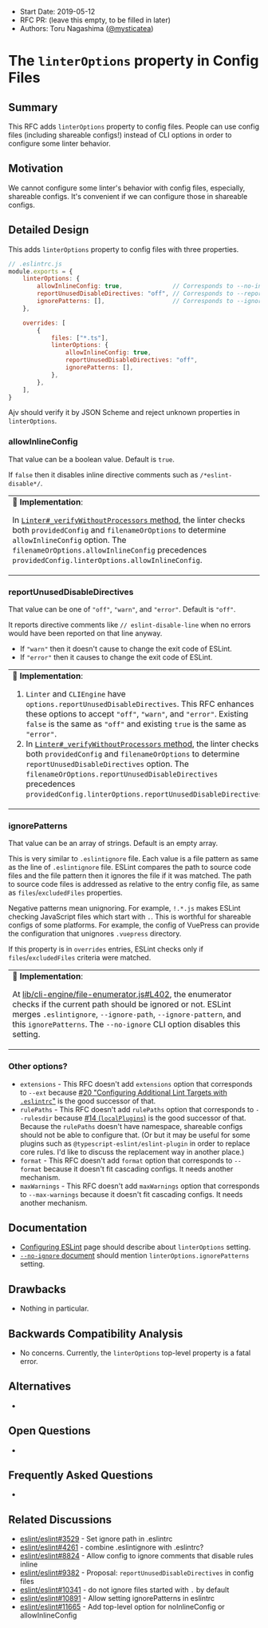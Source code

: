 - Start Date: 2019-05-12
- RFC PR: (leave this empty, to be filled in later)
- Authors: Toru Nagashima ([@mysticatea](https://github.com/mysticatea))

# The `linterOptions` property in Config Files

## Summary

This RFC adds `linterOptions` property to config files. People can use config files (including shareable configs!) instead of CLI options in order to configure some linter behavior.

## Motivation

We cannot configure some linter's behavior with config files, especially, shareable configs. It's convenient if we can configure those in shareable configs.

## Detailed Design

This adds `linterOptions` property to config files with three properties.

```js
// .eslintrc.js
module.exports = {
    linterOptions: {
        allowInlineConfig: true,              // Corresponds to --no-inline-config / `options.allowInlineConfig`
        reportUnusedDisableDirectives: "off", // Corresponds to --report-unused-disable-directives / `options.reportUnusedDisableDirectives`
        ignorePatterns: [],                   // Corresponds to --ignore-pattern / `options.ignorePattern`
    },

    overrides: [
        {
            files: ["*.ts"],
            linterOptions: {
                allowInlineConfig: true,
                reportUnusedDisableDirectives: "off",
                ignorePatterns: [],
            },
        },
    ],
}
```

Ajv should verify it by JSON Scheme and reject unknown properties in `linterOptions`.

### allowInlineConfig

That value can be a boolean value. Default is `true`.

If `false` then it disables inline directive comments such as `/*eslint-disable*/`.

<table><td>
🚀 <b>Implementation</b>:
<p>In <a href="https://github.com/eslint/eslint/blob/af81cb3ecc5e6bf43a6a2d8f326103350513a1b8/lib/linter.js#L859"><code>Linter#_verifyWithoutProcessors</code> method</a>, the linter checks both <code>providedConfig</code> and <code>filenameOrOptions</code> to determine <code>allowInlineConfig</code> option. The <code>filenameOrOptions.allowInlineConfig</code> precedences <code>providedConfig.linterOptions.allowInlineConfig</code>.</p>
</td></table>

### reportUnusedDisableDirectives

That value can be one of `"off"`, `"warn"`, and `"error"`. Default is `"off"`.

It reports directive comments like `// eslint-disable-line` when no errors would have been reported on that line anyway.

- If `"warn"` then it doesn't cause to change the exit code of ESLint.
- If `"error"` then it causes to change the exit code of ESLint.

<table><td>
🚀 <b>Implementation</b>:
<ol>
<li><code>Linter</code> and <code>CLIEngine</code> have <code>options.reportUnusedDisableDirectives</code>. This RFC enhances these options to accept <code>"off"</code>, <code>"warn"</code>, and <code>"error"</code>. Existing <code>false</code> is the same as <code>"off"</code> and existing <code>true</code> is the same as <code>"error"</code>.</li>
<li>In <a href="https://github.com/eslint/eslint/blob/af81cb3ecc5e6bf43a6a2d8f326103350513a1b8/lib/linter.js#L859"><code>Linter#_verifyWithoutProcessors</code> method</a>, the linter checks both <code>providedConfig</code> and <code>filenameOrOptions</code> to determine <code>reportUnusedDisableDirectives</code> option. The <code>filenameOrOptions.reportUnusedDisableDirectives</code> precedences <code>providedConfig.linterOptions.reportUnusedDisableDirectives</code>.</li>
</ol>
</td></table>

### ignorePatterns

That value can be an array of strings. Default is an empty array.

This is very similar to `.eslintignore` file. Each value is a file pattern as same as the line of `.eslintignore` file. ESLint compares the path to source code files and the file pattern then it ignores the file if it was matched. The path to source code files is addressed as relative to the entry config file, as same as `files`/`excludedFiles` properties.

Negative patterns mean unignoring. For example, `!.*.js` makes ESLint checking JavaScript files which start with `.`. This is worthful for shareable configs of some platforms. For example, the config of VuePress can provide the configuration that unignores `.vuepress` directory.

If this property is in `overrides` entries, ESLint checks only if `files`/`excludedFiles` criteria were matched.

<table><td>
🚀 <b>Implementation</b>:
<p>At <a href="https://github.com/eslint/eslint/blob/af81cb3ecc5e6bf43a6a2d8f326103350513a1b8/lib/cli-engine/file-enumerator.js#L402">lib/cli-engine/file-enumerator.js#L402</a>, the enumerator checks if the current path should be ignored or not. ESLint merges <code>.eslintignore</code>, <code>--ignore-path</code>, <code>--ignore-pattern</code>, and this <code>ignorePatterns</code>. The <code>--no-ignore</code> CLI option disables this setting.</p>
</td></table>

### Other options?

- `extensions` - This RFC doesn't add `extensions` option that corresponds to `--ext` because [#20 "Configuring Additional Lint Targets with `.eslintrc`"](https://github.com/eslint/rfcs/pull/20) is the good successor of that.
- `rulePaths` - This RFC doesn't add `rulePaths` option that corresponds to `--rulesdir` because [#14 (`localPlugins`)](https://github.com/eslint/rfcs/pull/20) is the good successor of that. Because the `rulePaths` doesn't have namespace, shareable configs should not be able to configure that. (Or but it may be useful for some plugins such as `@typescript-eslint/eslint-plugin` in order to replace core rules. I'd like to discuss the replacement way in another place.)
- `format` - This RFC doesn't add `format` option that corresponds to `--format` because it doesn't fit cascading configs. It needs another mechanism.
- `maxWarnings` - This RFC doesn't add `maxWarnings` option that corresponds to `--max-warnings` because it doesn't fit cascading configs. It needs another mechanism.

## Documentation

- [Configuring ESLint](https://eslint.org/docs/user-guide/configuring) page should describe about `linterOptions` setting.
- [`--no-ignore` document](https://eslint.org/docs/user-guide/command-line-interface#--no-ignore) should mention `linterOptions.ignorePatterns` setting.

## Drawbacks

- Nothing in particular.

## Backwards Compatibility Analysis

- No concerns. Currently, the `linterOptions` top-level property is a fatal error.

## Alternatives

-

## Open Questions

-

## Frequently Asked Questions

-

## Related Discussions

- [eslint/eslint#3529](https://github.com/eslint/eslint/issues/3529) - Set ignore path in .eslintrc
- [eslint/eslint#4261](https://github.com/eslint/eslint/issues/4261) - combine .eslintignore with .eslintrc?
- [eslint/eslint#8824](https://github.com/eslint/eslint/issues/8824) - Allow config to ignore comments that disable rules inline
- [eslint/eslint#9382](https://github.com/eslint/eslint/issues/9382) - Proposal: `reportUnusedDisableDirectives` in config files
- [eslint/eslint#10341](https://github.com/eslint/eslint/issues/10341) - do not ignore files started with `.` by default
- [eslint/eslint#10891](https://github.com/eslint/eslint/issues/10891) - Allow setting ignorePatterns in eslintrc
- [eslint/eslint#11665](https://github.com/eslint/eslint/issues/11665) - Add top-level option for noInlineConfig or allowInlineConfig
